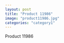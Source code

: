 ```yaml
---
layout: post
title: "Product 11986"
image: "product11986.jpg"
categories: "category1"
---
```

Product 11986
